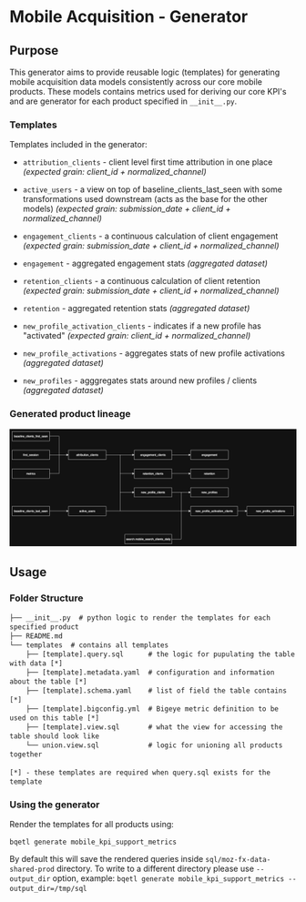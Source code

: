 # Mobile Acquisition - Generator

## Purpose

This generator aims to provide reusable logic (templates) for generating mobile acquisition data models consistently across our core mobile products. These models contains metrics used for deriving our core KPI's and are generator for each product specified in `__init__.py`.

### Templates

Templates included in the generator:

- `attribution_clients` - client level first time attribution in one place *(expected grain: client_id + normalized_channel)*

- `active_users` - a view on top of baseline_clients_last_seen with some transformations used downstream (acts as the base for the other models) *(expected grain: submission_date + client_id + normalized_channel)*

- `engagement_clients` - a continuous calculation of client engagement *(expected grain: submission_date + client_id + normalized_channel)*

- `engagement` - aggregated engagement stats *(aggregated dataset)*

- `retention_clients` - a continuous calculation of client retention *(expected grain: submission_date + client_id + normalized_channel)*

- `retention` - aggregated retention stats *(aggregated dataset)*

- `new_profile_activation_clients` - indicates if a new profile has "activated" *(expected grain: client_id + normalized_channel)*

- `new_profile_activations` - aggregates stats of new profile activations *(aggregated dataset)*

- `new_profiles` - agggregates stats around new profiles / clients *(aggregated dataset)*

### Generated product lineage

![mobile acquisition lineage example](images/mobile_acquisition_lineage.jpg "Mobile Acquisition Lineage")

## Usage

### Folder Structure

```
├── __init__.py  # python logic to render the templates for each specified product
├── README.md
└── templates  # contains all templates
    ├── [template].query.sql      # the logic for pupulating the table with data [*]
    ├── [template].metadata.yaml  # configuration and information about the table [*]
    ├── [template].schema.yaml    # list of field the table contains [*]
    ├── [template].bigconfig.yml  # Bigeye metric definition to be used on this table [*]
    ├── [template].view.sql       # what the view for accessing the table should look like
    └── union.view.sql            # logic for unioning all products together

[*] - these templates are required when query.sql exists for the template
```

### Using the generator

Render the templates for all products using:

```shell
bqetl generate mobile_kpi_support_metrics
```

By default this will save the rendered queries inside `sql/moz-fx-data-shared-prod` directory. To write to a different directory please use `--output_dir` option, example: `bqetl generate mobile_kpi_support_metrics --output_dir=/tmp/sql`